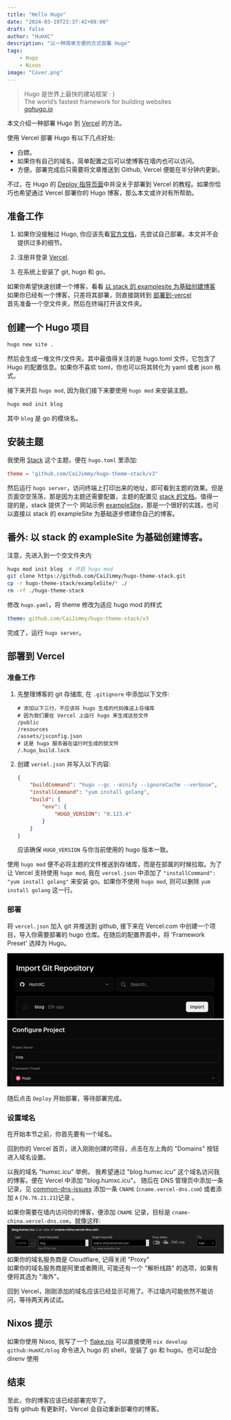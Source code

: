 ```yaml
---
title: "Hello Hugo"
date: "2024-03-19T23:37:42+08:00"
draft: false
author: "HumXC"
description: "以一种简单方便的方式部署 Hugo"
tags:
    - Hugo
    - Nixos
image: "Cover.png"
---
```


> Hugo 是世界上最快的建站框架 : )  
> The world’s fastest framework for building websites  
>  _[gohugo.io](https://gohugo.io/)_

本文介绍一种部署 Hugo 到 [Vercel](https://vercel.com/) 的方法。

使用 Vercel 部署 Hugo 有以下几点好处:

-   白嫖。
-   如果你有自己的域名，简单配置之后可以使博客在墙内也可以访问。
-   方便。部署完成后只需要将文章推送到 Github, Vercel 便能在半分钟内更新。

不过，在 Hugo 的 [Deploy 指导页面](https://gohugo.io/hosting-and-deployment/hugo-deploy/)中并没关于部署到 Vercel 的教程。如果你恰巧也希望通过 Vercel 部署你的 Hugo 博客，那么本文或许对有所帮助。

## 准备工作

1. 如果你没接触过 Hugo, 你应该先看[官方文档](https://gohugo.io/getting-started/quick-start/)，先尝试自己部署。本文并不会提供过多的细节。

2. 注册并登录 [Vercel](https://vercel.com/).

3. 在系统上安装了 git, hugo 和 go。

如果你希望快速创建一个博客，看看 [以 stack 的 examplesite 为基础创建博客](#番外-以-stack-的-examplesite-为基础创建博客)  
如果你已经有一个博客，只差将其部署，则直接跳转到 [部署到-vercel](#部署到-vercel)  
首先准备一个空文件夹，然后在终端打开该文件夹。

## 创建一个 Hugo 项目

```bash
hugo new site .
```

然后会生成一堆文件/文件夹。其中最值得关注的是 hugo.toml 文件，它包含了 Hugo 的配置信息。如果你不喜欢 toml，你也可以将其转化为 yaml 或者 json 格式。

接下来开启 `hugo mod`, 因为我们接下来要使用 `hugo mod` 来安装主题。

```bash
hugo mod init blog
```

其中 `blog` 是 go 的模块名。

## 安装主题

我使用 [Stack](https://github.com/CaiJimmy/hugo-theme-stack) 这个主题，便在 `hugo.toml` 里添加:

```toml
theme = "github.com/CaiJimmy/hugo-theme-stack/v3"
```

然后运行 `hugo server`，访问终端上打印出来的地址，即可看到主题的效果。但是页面空空荡荡，那是因为主题还需要配置，主题的配置见 [stack 的文档](https://stack.jimmycai.com/)。值得一提的是，stack 提供了一个
网站示例 [exampleSite](https://github.com/CaiJimmy/hugo-theme-stack/tree/master/exampleSite)，那是一个很好的实践，也可以直接以 stack 的 exampleSite 为基础逐步修建你自己的博客。

## 番外: 以 stack 的 exampleSite 为基础创建博客。

注意，先进入到一个空文件夹内

```bash
hugo mod init blog  # 开启 hugo mod
git clone https://github.com/CaiJimmy/hugo-theme-stack.git
cp -r hugo-theme-stack/exampleSite/* ./
rm -rf ./hugo-theme-stack
```

修改 `hugo.yaml`，将 theme 修改为适应 hugo mod 的样式

```yaml
theme: github.com/CaiJimmy/hugo-theme-stack/v3
```

完成了，运行 `hugo server`。

## 部署到 Vercel

### 准备工作

1. 先整理博客的 git 存储库, 在 `.gitignore` 中添加以下文件:

    ```.gitignore
    # 添加以下三行，不应该将 hugo 生成的代码推送上存储库
    # 因为我们要在 Vercel 上运行 hugo 来生成这些文件
    /public
    /resources
    /assets/jsconfig.json
    # 这是 hugo 服务器在运行时生成的锁文件
    /.hugo_build.lock
    ```

2. 创建 `vercel.json` 并写入以下内容:

    ```json
    {
        "buildCommand": "hugo --gc --minify --ignoreCache --verbose",
        "installCommand": "yum install golang",
        "build": {
            "env": {
                "HUGO_VERSION": "0.123.4"
            }
        }
    }
    ```

    应该确保 `HUGO_VERSION` 与你当前使用的 hugo 版本一致。

使用 `hugo mod` 便不必将主题的文件推送到存储库，而是在部属的时候拉取。为了让 Vercel 支持使用 `hugo mod`, 我在 `vercel.json` 中添加了 `"installCommand": "yum install golang"` 来安装 go。如果你不使用 `hugo mod`, 则可以删除 `yum install golang` 这一行。

### 部署

将 `vercel.json` 加入 git 并推送到 github, 接下来在 Vercel.com 中创建一个项目，导入你需要部署的 hugo 仓库。在随后的配置界面中，将 'Framework Preset' 选择为 Hugo。

![vercel-new](Vercel-new.png)![vercel-conf-proj](Vercel-conf-proj.png)

随后点击 `Deploy` 开始部署，等待部署完成。

### 设置域名

在开始本节之前，你首先要有一个域名。

回到你的 Vercel 首页，进入刚刚创建的项目，点击在左上角的 "Domains" 按钮进入域名设置。

以我的域名 "humxc.icu" 举例， 我希望通过 "blog.humxc.icu" 这个域名访问我的博客。便在 Vercel 中添加 "blog.humxc.icu"。 随后在 DNS 管理页中添加一条记录，见 [common-dns-issues](https://vercel.com/docs/projects/domains/troubleshooting#common-dns-issues) 添加一条 `CNAME` (`cname.vercel-dns.com`) 或者添加 `A` (`76.76.21.21`)记录 。

如果你需要在墙内访问你的博客，便添加 `CNAME` 记录，目标是 `cname-china.vercel-dns.com`，就像这样:  
![dns-record](dns-record.png)  
如果你的域名服务商是 Cloudflare, 记得关闭 "Proxy"  
如果你的域名服务商是阿里或者腾讯, 可能还有一个 "解析线路" 的选项，如果有便将其选为 "海外"。

回到 Vercel，刚刚添加的域名应该已经显示可用了。不过墙内可能依然不能访问，等待两天再试试。

## Nixos 提示

如果你使用 Nixos, 我写了一个 [flake.nix](https://github.com/HumXC/blog/blob/main/flake.nix) 可以直接使用 `nix develop github:HumXC/blog` 命令进入 hugo 的 shell，安装了 go 和 hugo。也可以配合 direnv 使用

## 结束

至此，你的博客应该已经部署完毕了。  
当有 github 有更新时，Vercel 会自动重新部署你的博客。
